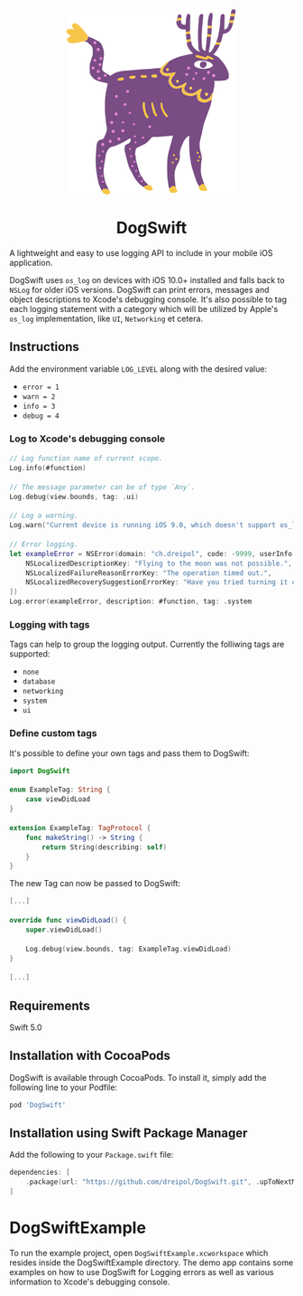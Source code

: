 <p align="center">
    <img src="https://raw.githubusercontent.com/dreipol/DogSwift/master/assets/ic_DogSwift.svg?sanitize=true">  
</p>
<h1 align="center">
    DogSwift
</h1> 

A lightweight and easy to use logging API to include in your mobile iOS application. 

DogSwift uses `os_log` on devices with iOS 10.0+ installed and falls back to `NSLog` for older iOS versions. DogSwift can print errors, messages and object descriptions to Xcode's debugging console. It's also possible to tag each logging statement with a category which will be utilized by Apple's `os_log` implementation, like `UI`, `Networking` et cetera.

## Instructions

Add the environment variable `LOG_LEVEL` along with the desired value:
- `error = 1`
- `warn = 2`
- `info = 3`
- `debug = 4`

### Log to Xcode's debugging console
```swift
// Log function name of current scope.
Log.info(#function)

// The message parameter can be of type `Any`.
Log.debug(view.bounds, tag: .ui)

// Log a warning.
Log.warn("Current device is running iOS 9.0, which doesn't support os_log.", tag: .location)

// Error logging.
let exampleError = NSError(domain: "ch.dreipol", code: -9999, userInfo: [
    NSLocalizedDescriptionKey: "Flying to the moon was not possible.",
    NSLocalizedFailureReasonErrorKey: "The operation timed out.",
    NSLocalizedRecoverySuggestionErrorKey: "Have you tried turning it off and on again?"
])
Log.error(exampleError, description: #function, tag: .system
```

### Logging with tags
Tags can help to group the logging output. Currently the folliwing tags are supported:
- `none`
- `database`
- `networking`
- `system`
- `ui`

### Define custom tags
It's possible to define your own tags and pass them to DogSwift:
```swift
import DogSwift

enum ExampleTag: String {
    case viewDidLoad
}

extension ExampleTag: TagProtocol {
    func makeString() -> String {
        return String(describing: self)
    }
}
```

The new Tag can now be passed to DogSwift:
```swift
[...]

override func viewDidLoad() {
    super.viewDidLoad()

    Log.debug(view.bounds, tag: ExampleTag.viewDidLoad)
}
    
[...]
```

## Requirements

Swift 5.0

## Installation with CocoaPods

DogSwift is available through CocoaPods. To install
it, simply add the following line to your Podfile:

```ruby
pod 'DogSwift'
```

## Installation using Swift Package Manager
Add the following to your `Package.swift` file:
```swift
dependencies: [
    .package(url: "https://github.com/dreipol/DogSwift.git", .upToNextMajor(from: "1.1.2"))
]
```

# DogSwiftExample

To run the example project, open `DogSwiftExample.xcworkspace` which resides inside the DogSwiftExample directory. The demo app contains some examples on how to use DogSwift for Logging errors as well as various information to Xcode's debugging console.
